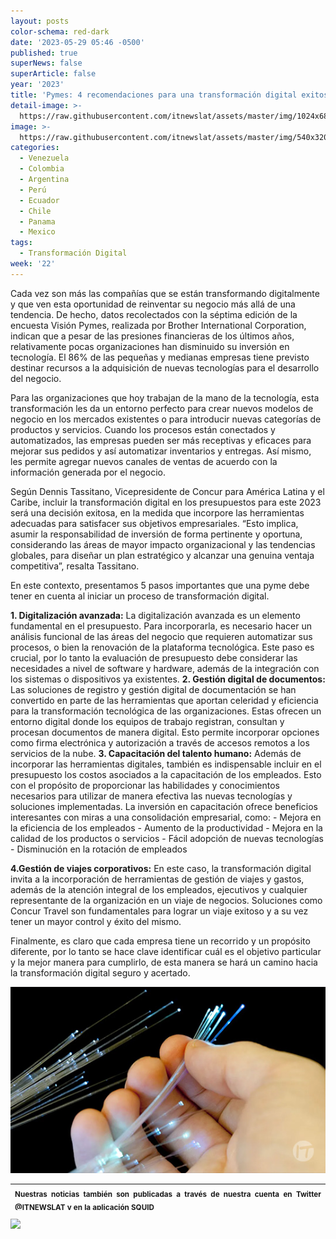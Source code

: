 ```yaml
---
layout: posts
color-schema: red-dark
date: '2023-05-29 05:46 -0500'
published: true
superNews: false
superArticle: false
year: '2023'
title: 'Pymes: 4 recomendaciones para una transformación digital exitosa'
detail-image: >-
  https://raw.githubusercontent.com/itnewslat/assets/master/img/1024x680/Fibra-Optica-g.jpg
image: >-
  https://raw.githubusercontent.com/itnewslat/assets/master/img/540x320/Fibra-Optica-p.jpg
categories:
  - Venezuela
  - Colombia
  - Argentina
  - Perú
  - Ecuador
  - Chile
  - Panama
  - Mexico
tags:
  - Transformación Digital
week: '22'
---
```

Cada vez son más las compañías que se están transformando digitalmente y que ven esta oportunidad de reinventar su negocio más allá de una tendencia. De hecho, datos recolectados con la séptima edición de la encuesta Visión Pymes, realizada por Brother International Corporation, indican que a pesar de las presiones financieras de los últimos años, relativamente pocas organizaciones han disminuido su inversión en tecnología. El 86% de las pequeñas y medianas empresas tiene previsto destinar recursos a la adquisición de nuevas tecnologías para el desarrollo del negocio.

Para las organizaciones que hoy trabajan de la mano de la tecnología, esta transformación les da un entorno perfecto para crear nuevos modelos de negocio en los mercados existentes o para introducir nuevas categorías de productos y servicios. Cuando los procesos están conectados y automatizados, las empresas pueden ser más receptivas y eficaces para mejorar sus pedidos y así automatizar inventarios y entregas. Así mismo, les permite agregar nuevos canales de ventas de acuerdo con la información generada por el negocio.

Según Dennis Tassitano, Vicepresidente de Concur para América Latina y el Caribe, incluir la transformación digital en los presupuestos para este 2023 será una decisión exitosa, en la medida que incorpore las herramientas adecuadas para satisfacer sus objetivos empresariales. “Esto implica, asumir la responsabilidad de inversión de forma pertinente y oportuna, considerando las áreas de mayor impacto organizacional y las tendencias globales, para diseñar un plan estratégico y alcanzar una genuina ventaja competitiva”, resalta Tassitano.

En este contexto, presentamos 5 pasos importantes que una pyme debe tener en cuenta al iniciar un proceso de transformación digital.

**1. Digitalización avanzada:** La digitalización avanzada es un elemento fundamental en el presupuesto. Para incorporarla, es necesario hacer un análisis funcional de las áreas del negocio que requieren automatizar sus procesos, o bien la renovación de la plataforma tecnológica. Este paso es crucial, por lo tanto la evaluación de presupuesto debe considerar las necesidades a nivel de software y hardware, además de la integración con los sistemas o dispositivos ya existentes.
**2. Gestión digital de documentos:** Las soluciones de registro y gestión digital de documentación se han convertido en parte de las herramientas que aportan celeridad y eficiencia para la transformación tecnológica de las organizaciones. Estas ofrecen un entorno digital donde los equipos de trabajo registran, consultan y procesan documentos de manera digital. Esto permite incorporar opciones como firma electrónica y autorización a través de accesos remotos a los servicios de la nube.
**3. Capacitación del talento humano:** Además de incorporar las herramientas digitales, también es indispensable incluir en el presupuesto los costos asociados a la capacitación de los empleados. Esto con el propósito de proporcionar las habilidades y conocimientos necesarios para utilizar de manera efectiva las nuevas tecnologías y soluciones implementadas. 
La inversión en capacitación ofrece beneficios interesantes con miras a una consolidación empresarial, como:
	- Mejora en la eficiencia de los empleados
	- Aumento de la productividad
	- Mejora en la calidad de los productos o servicios
	- Fácil adopción de nuevas tecnologías
	- Disminución en la rotación de empleados

**4.Gestión de viajes corporativos:** En este caso, la transformación digital invita a la incorporación de herramientas de gestión de viajes y gastos, además de la atención integral de los empleados, ejecutivos y cualquier representante de la organización en un viaje de negocios. Soluciones como Concur Travel son fundamentales para lograr un viaje exitoso y a su vez tener un mayor control y éxito del mismo. 

Finalmente, es claro que cada empresa tiene un recorrido y un propósito diferente, por lo tanto se hace clave identificar cuál es el objetivo particular y la mejor manera para cumplirlo, de esta manera se hará un camino hacia la transformación digital seguro y acertado.

![](https://raw.githubusercontent.com/itnewslat/assets/master/img/540x320/Fibra-Optica-p.jpg)

<table style="height: 42px;" width="569">
<tbody>
<tr>
<td style="text-align: justify;"><sub><strong>Nuestras noticias también son publicadas a través de nuestra cuenta en Twitter <a href="https://twitter.com/itnewslat?lang=es">@ITNEWSLAT</a> y en la aplicación <a href="https://squidapp.co/en/">SQUID</a></strong></sub></td>
</tr>
</tbody>
</table>
<img src="https://tracker.metricool.com/c3po.jpg?hash=56f88a41e39ab42c063cc51676587a04"/>